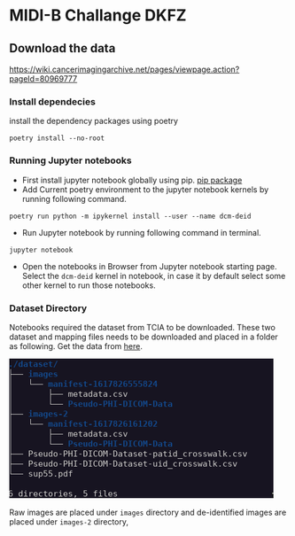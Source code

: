 # MIDI-B Challange DKFZ

## Download the data

https://wiki.cancerimagingarchive.net/pages/viewpage.action?pageId=80969777


### Install dependecies
install the dependency packages using poetry

```
poetry install --no-root
```

### Running Jupyter notebooks

* First install jupyter notebook globally using pip. [pip package](https://pypi.org/project/jupyter/)
* Add Current poetry environment to the jupyter notebook kernels by running following command.
```
poetry run python -m ipykernel install --user --name dcm-deid
```
* Run Jupyter notebook by running following command in terminal.
```
jupyter notebook
```
* Open the notebooks in Browser from Jupyter notebook starting page. Select the `dcm-deid` kernel in notebook, in case it by default select some other kernel to run those notebooks.


### Dataset Directory

Notebooks required the dataset from TCIA to be downloaded. These two dataset and mapping files needs to be downloaded and placed in a folder as following. Get the data from [here](https://www.cancerimagingarchive.net/collection/pseudo-phi-dicom-data/).

![dataset directory](image-1.png)

Raw images are placed under `images` directory and de-identified images are placed under `images-2` directory,
